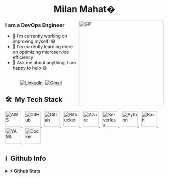  <h1 align="center">Milan Mahat�</h1>

<!-- ![](https://camo.githubusercontent.com/5ff9182d12e799168a3bb67b88df7388ae08ede3/68747470733a2f2f6d69726f2e6d656469756d2e636f6d2f6d61782f3837352f312a7164415731546a434e353768316c6275757a766368672e676966 "Link to gif")
-->

<img align="right" height="270px" alt="GIF" src="https://camo.githubusercontent.com/5ff9182d12e799168a3bb67b88df7388ae08ede3/68747470733a2f2f6d69726f2e6d656469756d2e636f6d2f6d61782f3837352f312a7164415731546a434e353768316c6275757a766368672e676966" /> 

### I am a DevOps Engineer
- 🔭 I’m currently working on improving myself! :grin:
- 🐍 I’m currently learning more on optimizing microservice efficiency
- 💬 Ask me about anything, I am happy to help :smile:


<p align="center">
<br>
<a href="https://www.linkedin.com/in/milanmahat/"><img src="https://img.shields.io/badge/linkedin-%230077B5.svg?&style=for-the-badge&logo=linkedin&logoColor=white" alt="LinkedIn" /></a>&nbsp;
<a href="mailto:milan.mahat.739@gmail.com"><img src="https://img.shields.io/badge/gmail-%23D14836.svg?&style=for-the-badge&logo=gmail&logoColor=white" alt="Gmail"/></a>&nbsp;
</p>

<h2> 🛠 &nbsp;My Tech Stack</h2>
<a href="https://aws.amazon.com/" target="_blank"> <img src="https://encrypted-tbn0.gstatic.com/images?q=tbn:ANd9GcR2xQcwKitRgXfqdi34DYlocPSEXD2G2zZipg&s" alt="AWS" width="50" height="50" title="AWS"/> </a>&nbsp;
<a href="https://github.com/" target="_blank"> <img src="images/github.png" alt="GitHub" width="50" height="50" title="GitHub"/> </a>&nbsp;
<a href="https://about.gitlab.com/" target="_blank"> <img src="images/gitlab.png" alt="GitLab" width="50" height="50" title="GitLab"/> </a>&nbsp;
<a href="https://bitbucket.org/" target="_blank"> <img src="images/bitbucket.png" alt="Bitbucket" width="50" height="50" title="Bitbucket"/> </a>&nbsp;
<a href="https://azure.microsoft.com/" target="_blank"> <img src="images/azure.png" alt="Azure" width="50" height="50" title="Azure"/> </a>&nbsp;
<a href="https://serverless.com/" target="_blank"> <img src="images/serverless.png" alt="Serverless" width="50" height="50" title="Serverless"/> </a>&nbsp;
<a href="https://www.python.org" target="_blank"> <img src="images/python.png" alt="Python" width="50" height="50" title="Python"/> </a>&nbsp;
<a href="https://www.gnu.org/software/bash/" target="_blank"> <img src="images/bash.png" alt="Bash" width="50" height="50" title="Bash"/> </a>&nbsp;
<a href="https://yaml.org/" target="_blank"> <img src="images/yaml.png" alt="YAML" width="50" height="50" title="YAML"/> </a>&nbsp;
<a href="https://www.docker.com/" target="_blank"> <img src="images/docker.png" alt="Docker" width="50" height="50" title="Docker"/> </a>


 
<h2>ℹ️ &nbsp;Github Info</h2>
<details>	
  <summary><b>⚡ Github Stats</b></summary>

<img height="180em" src="https://github-readme-stats.vercel.app/api?username=lordmilan&show_icons=true&locale=en" alt="milan" />
<img height="180em" src="https://github-readme-stats.vercel.app/api/top-langs?username=lordmilan&show_icons=true&locale=en&layout=compact&langs_count=7" alt="manumanoj0010"/>
</details>
